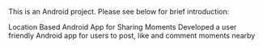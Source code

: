 This is an Android project. Please see below for brief introduction: 

Location Based Android App for Sharing Moments 
Developed a user friendly Android app for users to post, like and comment moments nearby
